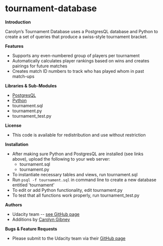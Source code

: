 # tournament-database

**Introduction**

Carolyn’s Tournament Database uses a PostgresQL database and
Python to create a set of queries that produce a swiss-style
tournament bracket.

**Features**

* Supports any even-numbered group of players per tournament
* Automatically calculates player rankings based on wins 
and creates pairings for future matches
* Creates match ID numbers to track who has played whom 
in past match-ups

**Libraries & Sub-Modules**

* [PostgresQL](https://wiki.postgresql.org/wiki/Detailed_installation_guides)
* [Python](https://docs.python.org/2/howto/webservers.html)
* tournament.sql
* tournament.py
* tournament_test.py

**License**

* This code is available for redistribution and use without restriction

**Installation**

* After making sure Python and PostgresQL are installed (see links above), upload the following to your web server:
  * tournament.sql
  * tournament.py
* To instantiate necessary tables and views, run tournament.sql
* Run ```psql -f tournament.sql``` in command line to create a new database entitled 'tournament'
* To edit or add Python functionality, edit tournament.py
* To test that all functions work properly, run tournament_test.py

**Authors**

* Udacity team -- [see GitHub page](https://github.com/udacity)
* Additions by [Carolyn Gibney](https://github.com/cemgibney)

**Bugs & Feature Requests**

* Please submit to the Udacity team via their [GitHub page](https://github.com/udacity)

